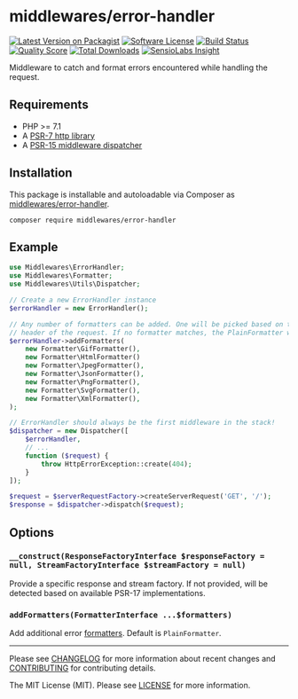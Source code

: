 # middlewares/error-handler

[![Latest Version on Packagist][ico-version]][link-packagist]
[![Software License][ico-license]](LICENSE)
[![Build Status][ico-travis]][link-travis]
[![Quality Score][ico-scrutinizer]][link-scrutinizer]
[![Total Downloads][ico-downloads]][link-downloads]
[![SensioLabs Insight][ico-sensiolabs]][link-sensiolabs]

Middleware to catch and format errors encountered while handling the request.

## Requirements

* PHP >= 7.1
* A [PSR-7 http library](https://github.com/middlewares/awesome-psr15-middlewares#psr-7-implementations)
* A [PSR-15 middleware dispatcher](https://github.com/middlewares/awesome-psr15-middlewares#dispatcher)

## Installation

This package is installable and autoloadable via Composer as [middlewares/error-handler](https://packagist.org/packages/middlewares/error-handler).

```shell
composer require middlewares/error-handler
```

## Example

```php
use Middlewares\ErrorHandler;
use Middlewares\Formatter;
use Middlewares\Utils\Dispatcher;

// Create a new ErrorHandler instance
$errorHandler = new ErrorHandler();

// Any number of formatters can be added. One will be picked based on the Accept
// header of the request. If no formatter matches, the PlainFormatter will be used.
$errorHandler->addFormatters(
    new Formatter\GifFormatter(),
    new Formatter\HtmlFormatter()
    new Formatter\JpegFormatter(),
    new Formatter\JsonFormatter(),
    new Formatter\PngFormatter(),
    new Formatter\SvgFormatter(),
    new Formatter\XmlFormatter(),
);

// ErrorHandler should always be the first middleware in the stack!
$dispatcher = new Dispatcher([
    $errorHandler,
    // ...
    function ($request) {
        throw HttpErrorException::create(404);
    }
]);

$request = $serverRequestFactory->createServerRequest('GET', '/');
$response = $dispatcher->dispatch($request);
```

## Options

### `__construct(ResponseFactoryInterface $responseFactory = null, StreamFactoryInterface $streamFactory = null)`

Provide a specific response and stream factory. If not provided, will be detected based on available PSR-17 implementations.

### `addFormatters(FormatterInterface ...$formatters)`

Add additional error [formatters](src/Formatter). Default is `PlainFormatter`.

---

Please see [CHANGELOG](CHANGELOG.md) for more information about recent changes and [CONTRIBUTING](CONTRIBUTING.md) for contributing details.

The MIT License (MIT). Please see [LICENSE](LICENSE) for more information.

[ico-version]: https://img.shields.io/packagist/v/middlewares/error-handler.svg?style=flat-square
[ico-license]: https://img.shields.io/badge/license-MIT-brightgreen.svg?style=flat-square
[ico-travis]: https://img.shields.io/travis/middlewares/error-handler/master.svg?style=flat-square
[ico-scrutinizer]: https://img.shields.io/scrutinizer/g/middlewares/error-handler.svg?style=flat-square
[ico-downloads]: https://img.shields.io/packagist/dt/middlewares/error-handler.svg?style=flat-square
[ico-sensiolabs]: https://img.shields.io/sensiolabs/i/7aa83a5f-8084-4b8f-bbc9-570751440174.svg?style=flat-square

[link-packagist]: https://packagist.org/packages/middlewares/error-handler
[link-travis]: https://travis-ci.org/middlewares/error-handler
[link-scrutinizer]: https://scrutinizer-ci.com/g/middlewares/error-handler
[link-downloads]: https://packagist.org/packages/middlewares/error-handler
[link-sensiolabs]: https://insight.sensiolabs.com/projects/7aa83a5f-8084-4b8f-bbc9-570751440174
